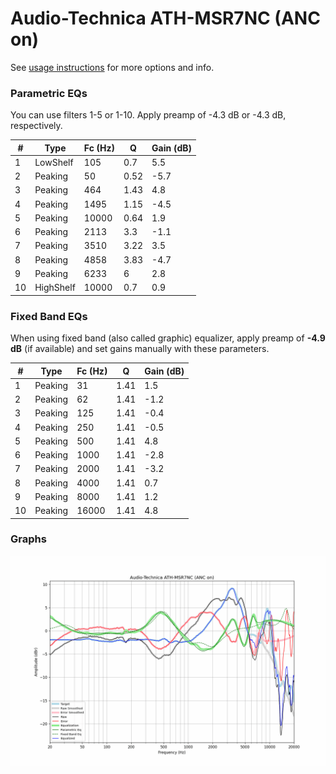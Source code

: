 # Audio-Technica ATH-MSR7NC (ANC on)
See [usage instructions](https://github.com/jaakkopasanen/AutoEq#usage) for more options and info.

### Parametric EQs
You can use filters 1-5 or 1-10. Apply preamp of -4.3 dB or -4.3 dB, respectively.

|   # | Type      |   Fc (Hz) |    Q |   Gain (dB) |
|-----|-----------|-----------|------|-------------|
|   1 | LowShelf  |       105 | 0.7  |         5.5 |
|   2 | Peaking   |        50 | 0.52 |        -5.7 |
|   3 | Peaking   |       464 | 1.43 |         4.8 |
|   4 | Peaking   |      1495 | 1.15 |        -4.5 |
|   5 | Peaking   |     10000 | 0.64 |         1.9 |
|   6 | Peaking   |      2113 | 3.3  |        -1.1 |
|   7 | Peaking   |      3510 | 3.22 |         3.5 |
|   8 | Peaking   |      4858 | 3.83 |        -4.7 |
|   9 | Peaking   |      6233 | 6    |         2.8 |
|  10 | HighShelf |     10000 | 0.7  |         0.9 |

### Fixed Band EQs
When using fixed band (also called graphic) equalizer, apply preamp of **-4.9 dB** (if available) and set gains manually with these parameters.

|   # | Type    |   Fc (Hz) |    Q |   Gain (dB) |
|-----|---------|-----------|------|-------------|
|   1 | Peaking |        31 | 1.41 |         1.5 |
|   2 | Peaking |        62 | 1.41 |        -1.2 |
|   3 | Peaking |       125 | 1.41 |        -0.4 |
|   4 | Peaking |       250 | 1.41 |        -0.5 |
|   5 | Peaking |       500 | 1.41 |         4.8 |
|   6 | Peaking |      1000 | 1.41 |        -2.8 |
|   7 | Peaking |      2000 | 1.41 |        -3.2 |
|   8 | Peaking |      4000 | 1.41 |         0.7 |
|   9 | Peaking |      8000 | 1.41 |         1.2 |
|  10 | Peaking |     16000 | 1.41 |         4.8 |

### Graphs
![](./Audio-Technica%20ATH-MSR7NC%20(ANC%20on).png)
